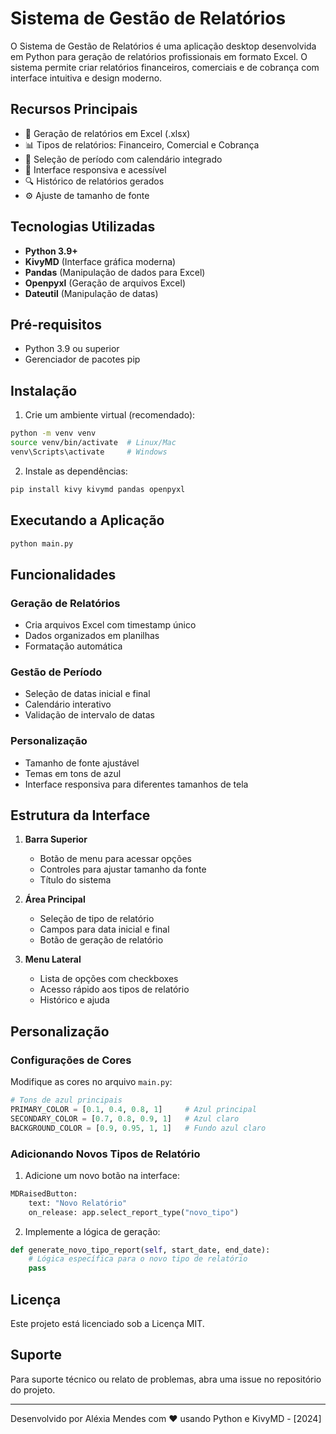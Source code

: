 # Sistema de Gestão de Relatórios

O Sistema de Gestão de Relatórios é uma aplicação desktop desenvolvida em Python para geração de relatórios profissionais em formato Excel. O sistema permite criar relatórios financeiros, comerciais e de cobrança com interface intuitiva e design moderno.

## Recursos Principais

- 🚀 Geração de relatórios em Excel (.xlsx)
- 📊 Tipos de relatórios: Financeiro, Comercial e Cobrança
- 📅 Seleção de período com calendário integrado
- 🎨 Interface responsiva e acessível
- 🔍 Histórico de relatórios gerados
- ⚙️ Ajuste de tamanho de fonte

## Tecnologias Utilizadas

- **Python 3.9+**
- **KivyMD** (Interface gráfica moderna)
- **Pandas** (Manipulação de dados para Excel)
- **Openpyxl** (Geração de arquivos Excel)
- **Dateutil** (Manipulação de datas)

## Pré-requisitos

- Python 3.9 ou superior
- Gerenciador de pacotes pip

## Instalação

1. Crie um ambiente virtual (recomendado):
```bash
python -m venv venv
source venv/bin/activate  # Linux/Mac
venv\Scripts\activate     # Windows
```

2. Instale as dependências:
```bash
pip install kivy kivymd pandas openpyxl
```

## Executando a Aplicação

```bash
python main.py
```

## Funcionalidades

### Geração de Relatórios
- Cria arquivos Excel com timestamp único
- Dados organizados em planilhas
- Formatação automática

### Gestão de Período
- Seleção de datas inicial e final
- Calendário interativo
- Validação de intervalo de datas

### Personalização
- Tamanho de fonte ajustável
- Temas em tons de azul
- Interface responsiva para diferentes tamanhos de tela

## Estrutura da Interface

1. **Barra Superior**
   - Botão de menu para acessar opções
   - Controles para ajustar tamanho da fonte
   - Título do sistema

2. **Área Principal**
   - Seleção de tipo de relatório
   - Campos para data inicial e final
   - Botão de geração de relatório

3. **Menu Lateral**
   - Lista de opções com checkboxes
   - Acesso rápido aos tipos de relatório
   - Histórico e ajuda

## Personalização

### Configurações de Cores
Modifique as cores no arquivo `main.py`:
```python
# Tons de azul principais
PRIMARY_COLOR = [0.1, 0.4, 0.8, 1]     # Azul principal
SECONDARY_COLOR = [0.7, 0.8, 0.9, 1]   # Azul claro
BACKGROUND_COLOR = [0.9, 0.95, 1, 1]   # Fundo azul claro
```

### Adicionando Novos Tipos de Relatório
1. Adicione um novo botão na interface:
```python
MDRaisedButton:
    text: "Novo Relatório"
    on_release: app.select_report_type("novo_tipo")
```

2. Implemente a lógica de geração:
```python
def generate_novo_tipo_report(self, start_date, end_date):
    # Lógica específica para o novo tipo de relatório
    pass
```

## Licença

Este projeto está licenciado sob a Licença MIT.

## Suporte

Para suporte técnico ou relato de problemas, abra uma issue no repositório do projeto.

---

Desenvolvido por Aléxia Mendes com ❤️ usando Python e KivyMD - [2024]
